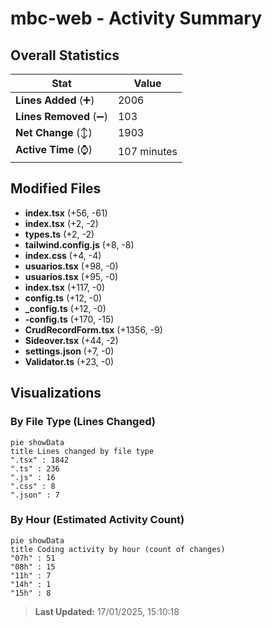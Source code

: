 # mbc-web - Activity Summary 

## Overall Statistics

| Stat                   | Value                                                             |
| ---------------------- | ----------------------------------------------------------------- |
| **Lines Added** (➕)   | 2006                                          |
| **Lines Removed** (➖) | 103                                        |
| **Net Change** (↕)    | 1903                |
| **Active Time** (⌚)   | 107 minutes |


## Modified Files
- **index.tsx** (+56, -61)
- **index.tsx** (+2, -2)
- **types.ts** (+2, -2)
- **tailwind.config.js** (+8, -8)
- **index.css** (+4, -4)
- **usuarios.tsx** (+98, -0)
- **usuarios.tsx** (+95, -0)
- **index.tsx** (+117, -0)
- **config.ts** (+12, -0)
- **_config.ts** (+12, -0)
- **-config.ts** (+170, -15)
- **CrudRecordForm.tsx** (+1356, -9)
- **Sideover.tsx** (+44, -2)
- **settings.json** (+7, -0)
- **Validator.ts** (+23, -0)

## Visualizations

### By File Type (Lines Changed)

```mermaid
pie showData
title Lines changed by file type
".tsx" : 1842
".ts" : 236
".js" : 16
".css" : 8
".json" : 7
```

### By Hour (Estimated Activity Count)

```mermaid
pie showData
title Coding activity by hour (count of changes)
"07h" : 51
"08h" : 15
"11h" : 7
"14h" : 1
"15h" : 8
```


> **Last Updated:** 17/01/2025, 15:10:18
